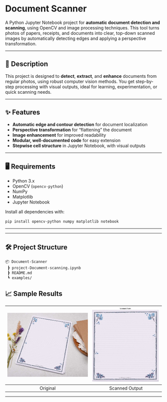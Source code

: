 # Document Scanner

A Python Jupyter Notebook project for **automatic document detection and scanning**, using OpenCV and image processing techniques. This tool turns photos of papers, receipts, and documents into clear, top-down scanned images by automatically detecting edges and applying a perspective transformation.

---

## 🚀 Description

This project is designed to **detect**, **extract**, and **enhance** documents from regular photos, using robust computer vision methods. You get step-by-step processing with visual outputs, ideal for learning, experimentation, or quick scanning needs.

---

## ✨ Features

- **Automatic edge and contour detection** for document localization
- **Perspective transformation** for “flattening” the document
- **Image enhancement** for improved readability
- **Modular, well-documented code** for easy extension
- **Stepwise cell structure** in Jupyter Notebook, with visual outputs

---

## 🖥️ Requirements

- Python 3.x
- OpenCV (`opencv-python`)
- NumPy
- Matplotlib
- Jupyter Notebook

Install all dependencies with:

```bash
pip install opencv-python numpy matplotlib notebook
```

---
---
## 🛠️ Project Structure
```
📦 Document-Scanner
 ┣ project-Document-scanning.ipynb   
 ┣ README.md                        
 ┗ examples/                   
```
## 📈 Sample Results
| <img src="examples/original.jpg" width="500"/> | <img src="examples/scanned.png" width="400"/> |
|:----------------------------------------------:|:---------------------------------------------:|
| Original                                      | Scanned Output                               |


---
